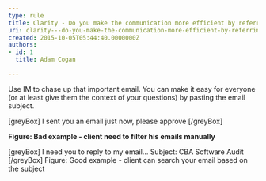 ```yaml
---
type: rule
title: Clarity - Do you make the communication more efficient by referring back to a subject of an email?
uri: clarity---do-you-make-the-communication-more-efficient-by-referring-back-to-a-subject-of-an-email
created: 2015-10-05T05:44:40.0000000Z
authors:
- id: 1
  title: Adam Cogan

---
```


Use IM to chase up that important email. You can make it easy for everyone (or at least give them the context of your questions) by pasting the email subject. 

[greyBox]  I sent you an email just now, please approve
  [/greyBox]

**Figure: Bad example - client need to filter his emails manually** 

[greyBox]  I need you to reply to my email... Subject: CBA Software Audit 
  [/greyBox]
 Figure: Good example - client can search your email based on the subject
